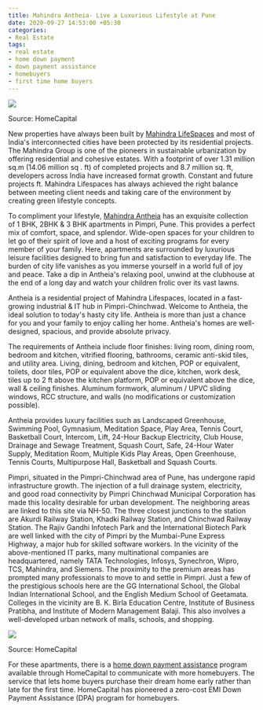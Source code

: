 ```yaml
---
title: Mahindra Antheia- Live a Luxurious Lifestyle at Pune
date: 2020-09-27 14:53:00 +05:30
categories:
- Real Estate
tags:
- real estate
- home down payment
- down payment assistance
- homebuyers
- first time home buyers
---
```


**[![](https://lh4.googleusercontent.com/1g8xZPVM6Vq5A2NhVtzfVsdyLL7ko41KpT2p0hQljfKLOhVkSYZOw-0Dr5hPEWjUIRdPcnqeDwbelQzrmSdnUJAnng5QHslF0rC2xKkJogNAvoOc_rcxaCVGxPZic371JOGBCO0D)](https://homecapital.in/property/9/antheia-1-bhk)**

Source: HomeCapital

New properties have always been built by [Mahindra LifeSpaces](https://homecapital.in/offering/developer/mahindra-lifespaces) and most of India's interconnected cities have been protected by its residential projects. The Mahindra Group is one of the pioneers in sustainable urbanization by offering residential and cohesive estates. With a footprint of over 1.31 million sq.m (14.06 million sq . ft) of completed projects and 8.7 million sq. ft, developers across India have increased format growth. Constant and future projects ft. Mahindra Lifespaces has always achieved the right balance between meeting client needs and taking care of the environment by creating green lifestyle concepts.

To compliment your lifestyle, [Mahindra Antheia](https://homecapital.in/property/9/antheia-1-bhk) has an exquisite collection of 1 BHK, 2BHK & 3 BHK apartments in Pimpri, Pune. This provides a perfect mix of comfort, space, and splendor. Wide-open spaces for your children to let go of their spirit of love and a host of exciting programs for every member of your family. Here, apartments are surrounded by luxurious leisure facilities designed to bring fun and satisfaction to everyday life. The burden of city life vanishes as you immerse yourself in a world full of joy and peace. Take a dip in Antheia's relaxing pool, unwind at the clubhouse at the end of a long day and watch your children frolic over its vast lawns.

Antheia is a residential project of Mahindra Lifespaces, located in a fast-growing industrial & IT hub in Pimpri-Chinchwad. Welcome to Antheia, the ideal solution to today's hasty city life. Antheia is more than just a chance for you and your family to enjoy calling her home. Antheia's homes are well-designed, spacious, and provide absolute privacy.

The requirements of Antheia include floor finishes: living room, dining room, bedroom and kitchen, vitrified flooring, bathrooms, ceramic anti-skid tiles, and utility area. Living, dining, bedroom and kitchen, POP or equivalent, toilets, door tiles, POP or equivalent above the dice, kitchen, work desk, tiles up to 2 ft above the kitchen platform, POP or equivalent above the dice, wall & ceiling finishes. Aluminum formwork, aluminum / UPVC sliding windows, RCC structure, and walls (no modifications or customization possible).

Antheia provides luxury facilities such as Landscaped Greenhouse, Swimming Pool, Gymnasium, Meditation Space, Play Area, Tennis Court, Basketball Court, Intercom, Lift, 24-Hour Backup Electricity, Club House, Drainage and Sewage Treatment, Squash Court, Safe, 24-Hour Water Supply, Meditation Room, Multiple Kids Play Areas, Open Greenhouse, Tennis Courts, Multipurpose Hall, Basketball and Squash Courts.

Pimpri, situated in the Pimpri-Chinchwad area of Pune, has undergone rapid infrastructure growth. The injection of a full drainage system, electricity, and good road connectivity by Pimpri Chinchwad Municipal Corporation has made this locality desirable for urban development. The neighboring areas are linked to this site via NH-50. The three closest junctions to the station are Akurdi Railway Station, Khadki Railway Station, and Chinchwad Railway Station. The Rajiv Gandhi Infotech Park and the International Biotech Park are well linked with the city of Pimpri by the Mumbai-Pune Express Highway, a major hub for skilled software workers. In the vicinity of the above-mentioned IT parks, many multinational companies are headquartered, namely TATA Technologies, Infosys, Synechron, Wipro, TCS, Mahindra, and Siemens. The proximity to the premium areas has prompted many professionals to move to and settle in Pimpri. Just a few of the prestigious schools here are the GG International School, the Global Indian International School, and the English Medium School of Geetamata. Colleges in the vicinity are B. K. Birla Education Centre, Institute of Business Pratibha, and Institute of Modern Management Balaji. This also involves a well-developed urban network of malls, schools, and shopping.

**[![](https://lh4.googleusercontent.com/MsaKSMDQqJPnoAgChk965DAdf0Ez6RXmZWU3WkE6hlrMGDr6BnLLRT42846TlxpTDZalZzkg98DMJouSK8JiqgX2xTg2voRx7Zs7fqZpZH26j1aHaw1ZsSUHzP3wjTl4fAFTQKys)](https://homecapital.in/offering)**

Source: HomeCapital

For these apartments, there is a [home down payment assistance](https://homecapital.in/) program available through HomeCapital to communicate with more homebuyers. The service that lets home buyers purchase their dream home early rather than late for the first time. HomeCapital has pioneered a zero-cost EMI Down Payment Assistance (DPA) program for homebuyers.